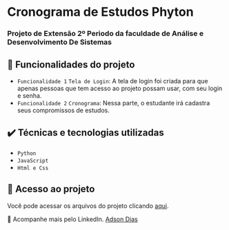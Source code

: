 # Cronograma de Estudos Phyton

### Projeto de Extensão 2º Periodo da faculdade de Análise e Desenvolvimento De Sistemas 

## 🔨 Funcionalidades do projeto

- `Funcionalidade 1` `Tela de Login`: A tela de login foi criada para que apenas pessoas que tem acesso ao projeto possam usar, com seu login e senha.
- `Funcionalidade 2` `Cronograma`: Nessa parte, o estudante irá cadastra seus compromissos de estudos.
## ✔️ Técnicas e tecnologias utilizadas

- ``Python``
- ``JavaScript``
- ``Html e Css``

## 📁 Acesso ao projeto
Você pode acessar os arquivos do projeto clicando [aqui](https://github.com/meninofeiu/ProjetoFacul/tree/main/Projeto%20Extens%C3%A3o).

💙 Acompanhe mais pelo LinkedIn. [Adson Dias](https://www.linkedin.com/in/adson-dias-a3709623b/)



